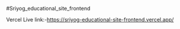 #Sriyog_educational_site_frontend

Vercel Live link:-https://sriyog-educational-site-frontend.vercel.app/
